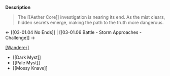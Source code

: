 **Description**
> The [[Aether Core]] investigation is nearing its end. As the mist clears, hidden secrets emerge, making the path to the truth more dangerous.

← [[03-01.04 No Ends]] | [[03-01.06 Battle - Storm Approaches - Challenge]] →

[[Wanderer]](s)
* [[Dark Myst]]
* [[Pale Myst]]
* [[Mossy Knave]]